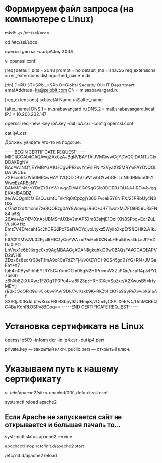 # Формируем файл запроса (на компьютере с Linux)

<!-- Для начала создаем каталог, в котором планируем хранить сертификаты и перейдем в него, например: -->

mkdir -p /etc/ssl/adcs

cd /etc/ssl/adcs

<!-- Создаем закрытый ключ: -->

openssl genrsa -out ipA.key 2048

<!-- * в данном примере создан 2048-и битный ключ с именем private.key -->

<!-- Создаем файл с описанием запроса: -->

vi openssl.conf

[req]
default_bits = 2048
prompt = no
default_md = sha256
req_extensions = req_extensions
distinguished_name = dn

[dn]
C=RU
ST=SPb
L=SPb
O=Global Security
OU=IT Department
emailAddress=ka@zelobit.com
CN = m.snabavangard.ru

[req_extensions]
subjectAltName = @alter_name

[alter_name]
DNS.1 = m.snabavangard.ru
DNS.2 = mail.snabavangard.local
IP.1 = 10.200.202.147

<!-- Далее создаем ключ запроса сертификата: -->

openssl req -new -key ipA.key -out ipA.csr -config openssl.conf

<!-- * где private.key — закрытый ключ, который был сформирован на предыдущем шаге; request.csr — файл, который будет сформирован. В нем будет запрос на открытый ключ; -->
<!--
После выполнения команды, в каталоге появится файл request.csr. Выведем его содержимое, чтобы посмотреть запрос: -->

cat ipA.csr

Должны увидеть что-то на подобие:

-----BEGIN CERTIFICATE REQUEST-----
MIIC1jCCAb4CAQAwgZAxCzAJBgNVBAYTAlJVMQwwCgYDVQQIDANTUGIxDDAKBgNV
BAcMA1NQYjEYMBYGA1UECgwPR2xvYmFsIFNlY3VyaXR5MRYwFAYDVQQLDA1JVCBE
ZXBhcnRtZW50MR4wHAYDVQQDDBVzaW1wbGVwbGFuLnNhdHMubG9jYWwxEzARBgNV
BAMMCnNpbXBsZXBsYW4wggEiMA0GCSqGSIb3DQEBAQUAA4IBDwAwggEKAoIBAQDZ
ze/WOQgnlbfzlEsQUsmfUTnkYq0rCpzgjY360lFvqek5Y8NIFX/25PRbUy4N3D8r
c/7mXt2dXmcnn7zeRQOB2g0AY8Wmeg3R6C+JH7TwxtkMj7FO8R59URxFN84lu9Sj
26Aw+Ax7474XnAoUBMSmUXbV2mAP5Xm83sjvjE1OcHXN8SPbc+EchZuLVLsIGXHz
Emz7V4D/ecahfSc2hCRG2Pc7SeFIADYdjyoLtykz5WyiIoXkpEfSNQHlt2/A1kJ5
h9/GPXMVJVL02FgsI5HIGZyGnYWA+cP7sHoEDZNpLHHuEtfwx3bLxJPFnZDa0rPO
LhV/ux1e6b9ikrge0xp9AgMBAAGgADANBgkqhkiG9w0BAQsFAAOCAQEAPVD2aVH8
ZDz+6s8ecKr08eT3mA9cRCa7dZYFj4/vO/ZYrDH9QS45gd0sYG+RN+JMGaFaY+X7
faE4m0BysPIbhEYLRY5GJYxmOGm05gM2HfPrcnnWXZbPQu/n5pR4ptvPYL7bilGb
z6hXb8ZtXUXwz1F2OgTPOPu4+w8lI23pzHRHlCXcVSoZxe/A2XwusB5MrtyMEYtj
rB2kcOqQRkt9uIv5IobwnYaVGDk/7wl/zkb9K+RKZt4izKfFaSSyPn7wvpKSIaAf
S3SQjJ0tBckLbtwKrxdFB0B8bpyIKUtHmpX/zOmityC8PLXe6/vQ/DmM3B6QC4Ba
KdnRkOSPv8BGog==
-----END CERTIFICATE REQUEST-----

<!-- Копируем содержимое файла запроса (request.csr) и открываем веб-страницу центра сертификации — как правило, это имя сервера или IP-адрес + certsrv, например, http://192.168.0.15/certsrv/.

В открывшемся окне переходим по ссылкам Запроса сертификата - расширенный запрос сертификата.

В поле «Сохраненный запрос» вставляем скопированный запрос, в а поле «Шаблон сертификата» выбираем Веб-сервер:
Нажимаем Выдать и скачиваем сертификат по ссылке DER Загрузить сертификат: -->

# Установка сертификата на Linux

<!-- Переносим полученный сертификат на компьютер с Linux, например, при помощи WinSCP.

После необходимо сконвертировать DER-сертификат (от AD CS) в PEM-сертификат (для Linux). Для этого вводим следующую команду: -->

openssl x509 -inform der -in ip4.cer -out ip4.pem

<!-- * где certnew.cer — файл, который мы получили от центра сертификации AD CS (как правило, у него такое имя); public.pem — имя PEM-сертификата.

Сертификат готов к использованию. Мы сформировали: -->

private.key — закрытый ключ.
public.pem — открытый ключ.

# Указываем путь к нашему сертификату

vi /etc/apache2/sites-enabled/000_default-ssl.conf

<!-- В открытый файл добавляем следующее:

<VirtualHost *:443>
    ServerName site.ru
    DocumentRoot /var/www/apache/data
    SSLEngine on
    SSLCertificateFile ssl/cert.pem
    SSLCertificateKeyFile ssl/cert.key
    #SSLCertificateChainFile ssl/cert.ca-bundle
</VirtualHost>

* где:

ServerName — домен сайта;
DocumentRoot — расположение файлов сайта в системе;
SSLCertificateFile и SSLCertificateKeyFile — пути до файлов ключей, которые были сгенерированы на шаге 1;
SSLCertificateChainFile — при необходимости, путь до цепочки сертификатов (если используем не самоподписанный сертификат). -->

<!-- или в файле site.conf -->

<!-- Перезапустите Apache, чтобы изменения вступили в силу. -->

systemctl reload apache2

## Если Apache не запускается сайт не открывается и большая печаль то...

<!-- Смотрим ошибки командой -->

systemctl status apache2.service

<!-- Лог хранится тут /etc/apache2/apache2.conf -->

<!-- Исправляем и запускаем -->

apachectl stop
/etc/init.d/apache2 start

<!-- Перезагружаем сервер -->

/etc/init.d/apache2 reload
